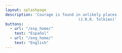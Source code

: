 ```yaml
---
layout: splashpage
description: 'Courage is found in unlikely places 
								(J.R.R. Tolkien)'
buttons:
  - url: "/esp_home/"
    text: "Español"
  - url: "/eng_home/"
    text: "English"
---
```



